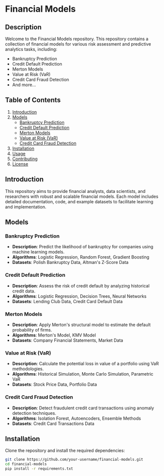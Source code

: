 # Financial Models

## Description
Welcome to the Financial Models repository. This repository contains a collection of financial models for various risk assessment and predictive analytics tasks, including:

- Bankruptcy Prediction
- Credit Default Prediction
- Merton Models
- Value at Risk (VaR)
- Credit Card Fraud Detection
- And more...

## Table of Contents
1. [Introduction](#introduction)
2. [Models](#models)
    - [Bankruptcy Prediction](#bankruptcy-prediction)
    - [Credit Default Prediction](#credit-default-prediction)
    - [Merton Models](#merton-models)
    - [Value at Risk (VaR)](#value-at-risk-var)
    - [Credit Card Fraud Detection](#credit-card-fraud-detection)
3. [Installation](#installation)
4. [Usage](#usage)
5. [Contributing](#contributing)
6. [License](#license)

## Introduction
This repository aims to provide financial analysts, data scientists, and researchers with robust and scalable financial models. Each model includes detailed documentation, code, and example datasets to facilitate learning and implementation.

## Models

### Bankruptcy Prediction
- **Description**: Predict the likelihood of bankruptcy for companies using machine learning models.
- **Algorithms**: Logistic Regression, Random Forest, Gradient Boosting
- **Datasets**: Polish Bankruptcy Data, Altman's Z-Score Data

### Credit Default Prediction
- **Description**: Assess the risk of credit default by analyzing historical credit data.
- **Algorithms**: Logistic Regression, Decision Trees, Neural Networks
- **Datasets**: Lending Club Data, Credit Card Default Data

### Merton Models
- **Description**: Apply Merton's structural model to estimate the default probability of firms.
- **Algorithms**: Merton's Model, KMV Model
- **Datasets**: Company Financial Statements, Market Data

### Value at Risk (VaR)
- **Description**: Calculate the potential loss in value of a portfolio using VaR methodologies.
- **Algorithms**: Historical Simulation, Monte Carlo Simulation, Parametric VaR
- **Datasets**: Stock Price Data, Portfolio Data

### Credit Card Fraud Detection
- **Description**: Detect fraudulent credit card transactions using anomaly detection techniques.
- **Algorithms**: Isolation Forest, Autoencoders, Ensemble Methods
- **Datasets**: Credit Card Transactions Data

## Installation
Clone the repository and install the required dependencies:

```sh
git clone https://github.com/your-username/financial-models.git
cd financial-models
pip install -r requirements.txt
